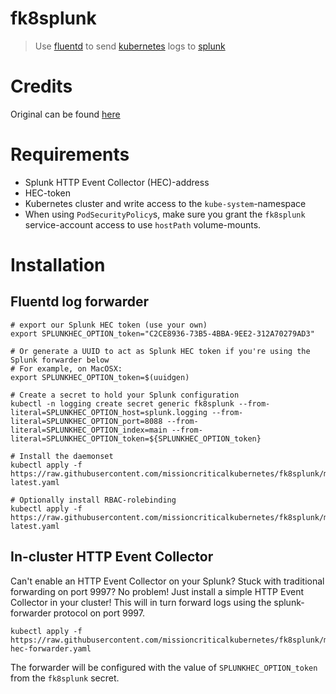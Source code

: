 # fk8splunk

> Use [fluentd](https://github.com/fluent/fluentd) to send [kubernetes](https://github.com/kubernetes/kubernetes) logs to [splunk](https://github.com/splunk)

# Credits

Original can be found [here](https://github.com/ziyasal/k8splunk)

# Requirements

* Splunk HTTP Event Collector (HEC)-address
* HEC-token
* Kubernetes cluster and write access to the `kube-system`-namespace
* When using `PodSecurityPolicy`s, make sure you grant the `fk8splunk` service-account access to use `hostPath` volume-mounts.

# Installation

## Fluentd log forwarder
```
# export our Splunk HEC token (use your own)
export SPLUNKHEC_OPTION_token="C2CE8936-73B5-4BBA-9EE2-312A70279AD3"

# Or generate a UUID to act as Splunk HEC token if you're using the Splunk forwarder below
# For example, on MacOSX:
export SPLUNKHEC_OPTION_token=$(uuidgen)

# Create a secret to hold your Splunk configuration
kubectl -n logging create secret generic fk8splunk --from-literal=SPLUNKHEC_OPTION_host=splunk.logging --from-literal=SPLUNKHEC_OPTION_port=8088 --from-literal=SPLUNKHEC_OPTION_index=main --from-literal=SPLUNKHEC_OPTION_token=${SPLUNKHEC_OPTION_token}

# Install the daemonset
kubectl apply -f https://raw.githubusercontent.com/missioncriticalkubernetes/fk8splunk/master/kubernetes/install-latest.yaml

# Optionally install RBAC-rolebinding
kubectl apply -f https://raw.githubusercontent.com/missioncriticalkubernetes/fk8splunk/master/kubernetes/rbac-latest.yaml
```

## In-cluster HTTP Event Collector

Can't enable an HTTP Event Collector on your Splunk? Stuck with traditional forwarding on port 9997? No problem! Just install a simple HTTP Event Collector in your cluster! This will in turn forward logs using the splunk-forwarder protocol on port 9997.

```
kubectl apply -f https://raw.githubusercontent.com/missioncriticalkubernetes/fk8splunk/master/kubernetes/splunk-hec-forwarder.yaml
```

The forwarder will be configured with the value of `SPLUNKHEC_OPTION_token` from the `fk8splunk` secret.
